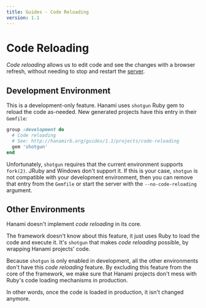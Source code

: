 ```yaml
---
title: Guides - Code Reloading
version: 1.1
---
```


# Code Reloading

_Code reloading_ allows us to edit code and see the changes with a browser refresh, without needing to stop and restart the [server](/guides/1.1/command-line/applications).

## Development Environment

This is a development-only feature.
Hanami uses `shotgun` Ruby gem to reload the code as-needed.
New generated projects have this entry in their `Gemfile`:

```ruby
group :development do
  # Code reloading
  # See: http://hanamirb.org/guides/1.1/projects/code-reloading
  gem 'shotgun'
end
```

Unfortunately, `shotgun` requires that the current environment supports `fork(2)`.
JRuby and Windows don't support it.
If this is your case, `shotgun` is not compatible with your development environment, then you can remove that entry from the `Gemfile` or start the server with the `--no-code-reloading` argument.

## Other Environments

Hanami doesn't implement _code reloading_ in its core.

The framework doesn't know about this feature, it just uses Ruby to load the code and execute it. It's `shotgun` that makes _code reloading_ possible, by wrapping Hanami projects' code.

Because `shotgun` is only enabled in development, all the other environments don't have this _code reloading_ feature.
By excluding this feature from the core of the framework, we make sure that Hanami projects don't mess with Ruby's code loading mechanisms in production.

In other words, once the code is loaded in production, it isn't changed anymore.
